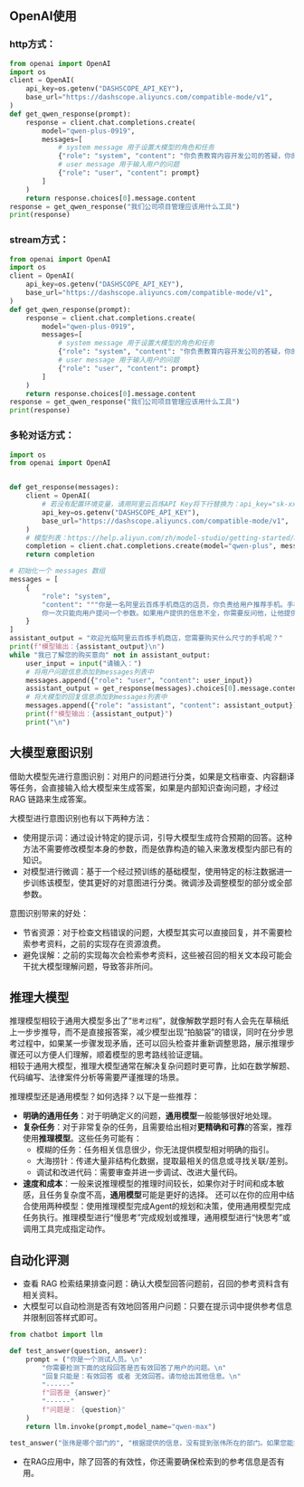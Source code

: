 ## OpenAI使用
### http方式：

```python
from openai import OpenAI
import os
client = OpenAI(
    api_key=os.getenv("DASHSCOPE_API_KEY"),
    base_url="https://dashscope.aliyuncs.com/compatible-mode/v1",
)
def get_qwen_response(prompt):
    response = client.chat.completions.create(
        model="qwen-plus-0919",
        messages=[
            # system message 用于设置大模型的角色和任务
            {"role": "system", "content": "你负责教育内容开发公司的答疑，你的名字叫公司小蜜，你要回答同事们的问题。"},
            # user message 用于输入用户的问题
            {"role": "user", "content": prompt}
        ]
    )
    return response.choices[0].message.content
response = get_qwen_response("我们公司项目管理应该用什么工具")
print(response)
```

### stream方式：
```python
from openai import OpenAI
import os
client = OpenAI(
    api_key=os.getenv("DASHSCOPE_API_KEY"),
    base_url="https://dashscope.aliyuncs.com/compatible-mode/v1",
)
def get_qwen_response(prompt):
    response = client.chat.completions.create(
        model="qwen-plus-0919",
        messages=[
            # system message 用于设置大模型的角色和任务
            {"role": "system", "content": "你负责教育内容开发公司的答疑，你的名字叫公司小蜜，你要回答同事们的问题。"},
            # user message 用于输入用户的问题
            {"role": "user", "content": prompt}
        ]
    )
    return response.choices[0].message.content
response = get_qwen_response("我们公司项目管理应该用什么工具")
print(response)
```

### 多轮对话方式：
```python
import os
from openai import OpenAI


def get_response(messages):
    client = OpenAI(
        # 若没有配置环境变量，请用阿里云百炼API Key将下行替换为：api_key="sk-xxx",
        api_key=os.getenv("DASHSCOPE_API_KEY"),
        base_url="https://dashscope.aliyuncs.com/compatible-mode/v1",
    )
    # 模型列表：https://help.aliyun.com/zh/model-studio/getting-started/models
    completion = client.chat.completions.create(model="qwen-plus", messages=messages)
    return completion

# 初始化一个 messages 数组
messages = [
    {
        "role": "system",
        "content": """你是一名阿里云百炼手机商店的店员，你负责给用户推荐手机。手机有两个参数：屏幕尺寸（包括6.1英寸、6.5英寸、6.7英寸）、分辨率（包括2K、4K）。
        你一次只能向用户提问一个参数。如果用户提供的信息不全，你需要反问他，让他提供没有提供的参数。如果参数收集完成，你要说：我已了解您的购买意向，请稍等。""",
    }
]
assistant_output = "欢迎光临阿里云百炼手机商店，您需要购买什么尺寸的手机呢？"
print(f"模型输出：{assistant_output}\n")
while "我已了解您的购买意向" not in assistant_output:
    user_input = input("请输入：")
    # 将用户问题信息添加到messages列表中
    messages.append({"role": "user", "content": user_input})
    assistant_output = get_response(messages).choices[0].message.content
    # 将大模型的回复信息添加到messages列表中
    messages.append({"role": "assistant", "content": assistant_output})
    print(f"模型输出：{assistant_output}")
    print("\n")
```


## 大模型意图识别

借助大模型先进行意图识别：对用户的问题进行分类，如果是文档审查、内容翻译等任务，会直接输入给大模型来生成答案，如果是内部知识查询问题，才经过RAG 链路来生成答案。

大模型进行意图识别也有以下两种方法：

- 使用提示词：通过设计特定的提示词，引导大模型生成符合预期的回答。这种方法不需要修改模型本身的参数，而是依靠构造的输入来激发模型内部已有的知识。
- 对模型进行微调：基于一个经过预训练的基础模型，使用特定的标注数据进一步训练该模型，使其更好的对意图进行分类。微调涉及调整模型的部分或全部参数。

意图识别带来的好处：

- 节省资源：对于检查文档错误的问题，大模型其实可以直接回复，并不需要检索参考资料，之前的实现存在资源浪费。
- 避免误解：之前的实现每次会检索参考资料，这些被召回的相关文本段可能会干扰大模型理解问题，导致答非所问。

## 推理大模型

推理模型相较于通用大模型多出了“`思考过程`”，就像解数学题时有人会先在草稿纸上一步步推导，而不是直接报答案，减少模型出现“拍脑袋”的错误，同时在分步思考过程中，如果某一步骤发现矛盾，还可以回头检查并重新调整思路，展示推理步骤还可以方便人们理解，顺着模型的思考路线验证逻辑。  
相较于通用大模型，推理大模型通常在解决复杂问题时更可靠，比如在数学解题、代码编写、法律案件分析等需要严谨推理的场景。

推理模型还是通用模型？如何选择？以下是一些推荐：

- **明确的通用任务**：对于明确定义的问题，**通用模型**一般能够很好地处理。
- **复杂任务**：对于非常复杂的任务，且需要给出相对**更精确和可靠**的答案，推荐使用**推理模型**。这些任务可能有：
    - 模糊的任务：任务相关信息很少，你无法提供模型相对明确的指引。
    - 大海捞针：传递大量非结构化数据，提取最相关的信息或寻找关联/差别。
    - 调试和改进代码：需要审查并进一步调试、改进大量代码。
- **速度和成本**：一般来说推理模型的推理时间较长，如果你对于时间和成本敏感，且任务复杂度不高，**通用模型**可能是更好的选择。
还可以在你的应用中结合使用两种模型：使用推理模型完成Agent的规划和决策，使用通用模型完成任务执行。推理模型进行“慢思考”完成规划或推理，通用模型进行“快思考”或调用工具完成指定动作。

## 自动化评测

- 查看 RAG 检索结果排查问题：确认大模型回答问题前，召回的参考资料含有相关资料。
- 大模型可以自动检测是否有效地回答用户问题：只要在提示词中提供参考信息并限制回答样式即可。
```python
from chatbot import llm

def test_answer(question, answer):
    prompt = ("你是一个测试人员。\n"
        "你需要检测下面的这段回答是否有效回答了用户的问题。\n"
        "回复只能是：有效回答 或者 无效回答。请勿给出其他信息。\n"
        "------"
        f"回答是 {answer}"
        "------"
        f"问题是： {question}"
    )
    return llm.invoke(prompt,model_name="qwen-max")

test_answer("张伟是哪个部门的", "根据提供的信息，没有提到张伟所在的部门。如果您能提供更多关于张伟的信息，我可能能够帮助您找到答案。")
```
- 在RAG应用中，除了回答的有效性，你还需要确保检索到的参考信息是否有用。